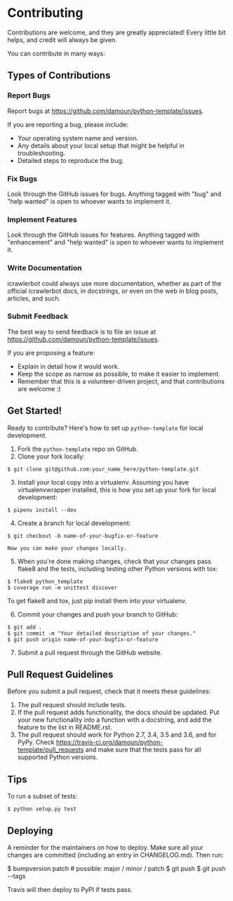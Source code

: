# Contributing

Contributions are welcome, and they are greatly appreciated! Every little bit
helps, and credit will always be given.

You can contribute in many ways:

## Types of Contributions


### Report Bugs

Report bugs at https://github.com/damoun/python-template/issues.

If you are reporting a bug, please include:

- Your operating system name and version.
- Any details about your local setup that might be helpful in troubleshooting.
- Detailed steps to reproduce the bug.

### Fix Bugs

Look through the GitHub issues for bugs. Anything tagged with "bug" and "help
wanted" is open to whoever wants to implement it.

### Implement Features

Look through the GitHub issues for features. Anything tagged with "enhancement"
and "help wanted" is open to whoever wants to implement it.

### Write Documentation

icrawlerbot could always use more documentation, whether as part of the
official icrawlerbot docs, in docstrings, or even on the web in blog posts,
articles, and such.

### Submit Feedback

The best way to send feedback is to file an issue at https://github.com/damoun/python-template/issues.

If you are proposing a feature:

- Explain in detail how it would work.
- Keep the scope as narrow as possible, to make it easier to implement.
- Remember that this is a volunteer-driven project, and that contributions
  are welcome :)

## Get Started!

Ready to contribute? Here's how to set up `python-template` for local development.

1. Fork the `python-template` repo on GitHub.
2. Clone your fork locally:

```shell
$ git clone git@github.com:your_name_here/python-template.git
```

3. Install your local copy into a virtualenv. Assuming you have virtualenvwrapper installed, this is how you set up your fork for local development:

```shell
$ pipenv install --dev
```

4. Create a branch for local development:

```shell
$ git checkout -b name-of-your-bugfix-or-feature
```

    Now you can make your changes locally.

5. When you're done making changes, check that your changes pass flake8 and the
   tests, including testing other Python versions with tox:

```shell
$ flake8 python_template
$ coverage run -m unittest discover
```

   To get flake8 and tox, just pip install them into your virtualenv.

6. Commit your changes and push your branch to GitHub:

```shell
$ git add .
$ git commit -m "Your detailed description of your changes."
$ git push origin name-of-your-bugfix-or-feature
```

7. Submit a pull request through the GitHub website.

## Pull Request Guidelines

Before you submit a pull request, check that it meets these guidelines:

1. The pull request should include tests.
2. If the pull request adds functionality, the docs should be updated. Put
   your new functionality into a function with a docstring, and add the
   feature to the list in README.rst.
3. The pull request should work for Python 2.7, 3.4, 3.5 and 3.6, and for PyPy. Check
   https://travis-ci.org/damoun/python-template/pull_requests
   and make sure that the tests pass for all supported Python versions.

## Tips

To run a subset of tests:

```shell
$ python setup.py test
```

## Deploying

A reminder for the maintainers on how to deploy.
Make sure all your changes are committed (including an entry in CHANGELOG.md).
Then run:

$ bumpversion patch # possible: major / minor / patch
$ git push
$ git push --tags

Travis will then deploy to PyPI if tests pass.
